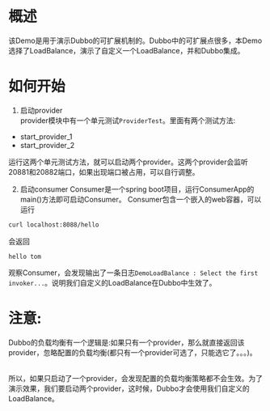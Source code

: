 # 概述

该Demo是用于演示Dubbo的可扩展机制的。Dubbo中的可扩展点很多，本Demo选择了LoadBalance，演示了自定义一个LoadBalance，并和Dubbo集成。    

# 如何开始
1. 启动provider        
provider模块中有一个单元测试`ProviderTest`。里面有两个测试方法:
* start_provider_1
* start_provider_2

运行这两个单元测试方法，就可以启动两个provider。这两个provider会监听20881和20882端口，如果出现端口被占用，可以自行调整。



2. 启动consumer
Consumer是一个spring boot项目，运行ConsumerApp的main()方法即可启动Consumer。
Consumer包含一个嵌入的web容器，可以运行
```bash
curl localhost:8088/hello
```
会返回
```text
hello tom
```
观察Consumer，会发现输出了一条日志`DemoLoadBalance : Select the first invoker...`。说明我们自定义的LoadBalance在Dubbo中生效了。

# 注意:    
Dubbo的负载均衡有一个逻辑是:如果只有一个provider，那么就直接返回该provider，忽略配置的负载均衡(都只有一个provider可选了，只能选它了。。。)。    

所以，如果只启动了一个provider，会发现配置的负载均衡策略都不会生效。为了演示效果，我们要启动两个provider，这时候，Dubbo才会使用我们自定义的LoadBalance。
